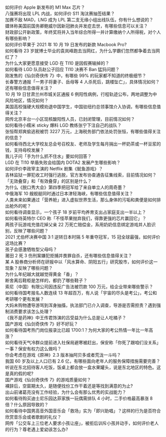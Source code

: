 如何评价 Apple 新发布的 M1 Max 芯片？  
八强赛将出现 LPL 内战，如何评价 S11 淘汰赛抽签结果？  
加赛不敌 MAD，LNG 成为 LPL 第二支无缘小组出线队伍，你有什么想说的？  
媒体称美国前国务卿鲍威尔因新冠肺炎并发症去世，有哪些信息可以关注？  
财政部公开新政策，年终奖将并入当年综合所得一并计算缴纳个人所得税，对个人有哪些影响？  
如何评价苹果于 2021 年 10 月 19 日发布的新款 Macbook Pro?  
如何看待 23 岁就博士毕业的袁岚峰跑去当网红，为什么学霸们忽然都争着去当网红了？  
为什么大家更愿意接受 LGD 在 TI10 是因假赛输掉的？  
如何看待 LGD 队员赵公子回应 TI10 决赛不 Ban 猛犸问题？  
刚发售的《仙剑奇侠传 7》中，有哪些 99% 的玩家都不知道的终极细节？  
长春警方通报「一男子将妻子、岳母等 4 人杀死后，跳楼坠亡」，具体情况如何？还有哪些信息值得关注？  
10 月 19 日甘肃兰州市城关区通报 6 例阳性病例，行程轨迹公布，两地调整为中风险地区，情况如何？  
美国高校强硬大规模劝退中国学生，中国驻纽约总领事馆介入协调，有哪些信息值得关注？  
网传北京丰台一小区现核酸阳性人员，已封闭管理，目前情况如何？  
如何看待小糯米 sticky 爆料 LGD 教练张宁下注自己的战队？  
张恒帮郑爽偷逃税被罚 3227 万元，上海税务部门依法处罚张恒，有哪些值得关注的信息？  
如何看待西北大学校友总会号召校友、老师及学生每月捐出一杯奶茶或一杯豆浆的钱，支持母校发展？  
我儿子问「手为什么抓不住水」要如何回答？  
LGD 在 TI10 举盾失败会给国内 DOTA2 发展产生哪些影响？  
如何评价李政宰主演的 Netflix 剧集《鱿鱼游戏》？  
吉林监狱一罪犯收工时强行逃脱，官方发布协查通告征集线索，目前情况如何？  
「无效叠穿」和「有效叠穿」的区别是什么？  
为什么《脱口秀大会》第四季把冠军给了来自单立人的周奇墨？  
中俄海军 10 艘舰艇同时通过日本津轻海峡，有哪些信息值得关注？  
人类未来如果通过「营养舱」进入虚拟世界生活，那么身体的污垢和粪便是如何排出舱外的呢？  
如何看待调查显示，一个孩子 18 岁前平均养育支出占家庭支出一半以上？  
如何看待英特尔 CEO 称「不怪苹果抛弃我们，得靠更强的芯片赢回它」？  
两孩子玩游戏充值花掉父亲 22 万死亡赔偿金，系用奶奶信息绑定游戏并人脸识别，反映了哪些问题？  
2021 尤伯杯决赛中国 3:1 逆转日本时隔 5 年重夺冠军，15 冠全球最强，如何评价这场比赛？  
孩子会感激牺牲型父母吗？  
莆田 2 死 3 伤刑案嫌犯拒捕并畏罪自杀，还有哪些信息值得关注？  
某 A 股券商分析师在研报中以「风水算命、阴阳五行」研究股市，如何评价这一现象？反映了哪些问题？  
为什么年纪越大就越觉得黄金「香」？  
断舍离后鞋柜是怎样的，都扔了哪些鞋子？  
索尼（中国）有限公司因违反广告法被罚款 100 万元，给企业带来哪些警示？  
如何看待国考报名人数连续 13 年超百万，有人说「宇宙的尽头是考公」，考公和考研哪个更有发展？  
大妈未购物遭导游骂到浑身抽搐，执法部门已介入调查，导游是否需担责？遇到强制消费要求该怎么处理？  
《我不是药神》中王传君饰演的吕受益为什么总是让人吃橘子？  
国产游戏《仙剑奇侠传 7》好不好玩？  
如何看待国考热门岗位报录比已超 1700:1？为何大家的考公热情一年比一年高涨？  
如何看待天气冷群众提前进入社保局避寒被赶出，保安称「你死了跟咱们没关系」一事？保安有权力这么做吗？  
你会考虑在游戏《原神》2.3 版本抽阿贝多或者荒泷一斗吗？  
我国 60 岁及以上人口已有 2.6 亿，有哪些面向老年人的服务保障措施需要完善？  
听说在东北招待客人吃饭，饭桌上都会放一盒水果罐头，说是东北地区的特色。这是真的假的呢?  
国产游戏《仙剑奇侠传 7》的游戏质量如何？  
裸辞后，空窗期太久，是随便找份工作干着还是等找到满意的为止?  
出山前诸葛亮没有工作经验，为什么会有那么优秀的实战能力？  
如何看待购买迪士尼乐园达菲家族一玩偶需排队 4 小时，二手价格最高暴涨 8 倍？什么原因导致的？  
如何看待中国男高音外国音乐会「救场」实为「即兴助唱」？这样的行为是否符合欣赏音乐会或者歌剧的礼仪？  
网传「公交车上三位老人要求小孩让座」，被拒后训斥小孩并动手，如何评价老人的行为？尊老遇上爱幼该怎么办?  
